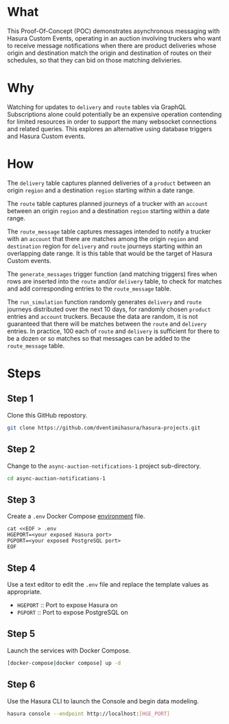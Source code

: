 # What #

This Proof-Of-Concept (POC) demonstrates asynchronous messaging with Hasura Custom Events, operating in an auction involving truckers who want to receive message notifications when there are product deliveries whose origin and destination match the origin and destination of routes on their schedules, so that they can bid on those matching delivieries.

# Why #

Watching for updates to `delivery` and `route` tables via GraphQL Subscriptions alone could potentially be an expensive operation contending for limited resources in order to support the many websocket connections and related queries.  This explores an alternative using database triggers and Hasura Custom events.

# How #

The `delivery` table captures planned deliveries of a `product` between an origin `region` and a destination `region` starting within a date range.

The `route` table captures planned journeys of a trucker with an `account` between an origin `region` and a destination `region` starting within a date range.

The `route_message` table captures messages intended to notify a trucker with an `account` that there are matches among the origin `region` and `destination` region for `delivery` and `route` journeys starting within an overlapping date range.  It is this table that would be the target of Hasura Custom events.

The `generate_messages` trigger function (and matching triggers) fires when rows are inserted into the `route` and/or `delivery` table, to check for matches and add corresponding entries to the `route_message` table.

The `run_simulation` function randomly generates `delivery` and `route` journeys distributed over the next 10 days, for randomly chosen `product` entries and `account` truckers.  Because the data are random, it is not guaranteed that there will be matches between the `route` and `delivery` entries.  In practice, 100 each of `route` and `delivery` is sufficient for there to be a dozen or so matches so that messages can be added to the `route_message` table.

# Steps #

## Step 1 ##

Clone this GitHub repostory.

```bash
git clone https://github.com/dventimihasura/hasura-projects.git
```

## Step 2 ##

Change to the `async-auction-notifications-1` project sub-directory.

```bash
cd async-auction-notifications-1
```

## Step 3 ##

Create a `.env` Docker Compose [environment](https://docs.docker.com/compose/environment-variables/set-environment-variables/) file.

```
cat <<EOF > .env
HGEPORT=<your exposed Hasura port>
PGPORT=<your exposed PostgreSQL port>
EOF
```

## Step 4 ##

Use a text editor to edit the `.env` file and replace the template values as appropriate.

  * `HGEPORT` :: Port to expose Hasura on
  * `PGPORT` :: Port to expose PostgreSQL on
  
## Step 5 ##

Launch the services with Docker Compose.

```bash
[docker-compose|docker compose] up -d
```

## Step 6 ##

Use the Hasura CLI to launch the Console and begin data modeling.

```bash
hasura console --endpoint http://localhost:[HGE_PORT]
```
